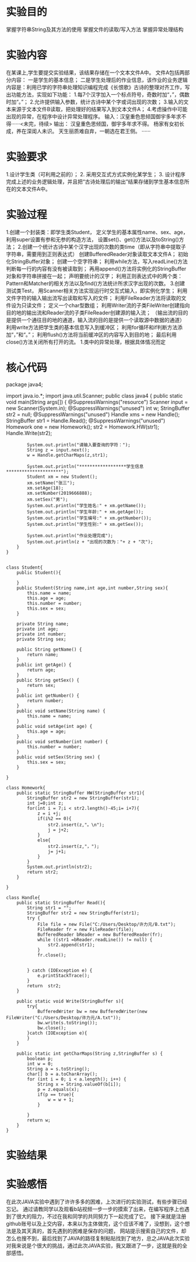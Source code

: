 # 实验目的
 掌握字符串String及其方法的使用
 掌握文件的读取/写入方法
 掌握异常处理结构

#  实验内容
 在某课上,学生要提交实验结果，该结果存储在一个文本文件A中。
 文件A包括两部分内容：
 一是学生的基本信息；
 二是学生处理后的作业信息，该作业的业务逻辑内容是：利用已学的字符串处理知识编程完成《长恨歌》古诗的整理对齐工作，写出功能方法，实现如下功能：
 1.每7个汉字加入一个标点符号，奇数时加“，”，偶数时加“。”；
 2.允许提供输入参数，统计古诗中某个字或词出现的次数；
 3.输入的文本来源于文本文件B读取，把处理好的结果写入到文本文件A；
 4.考虑操作中可能出现的异常，在程序中设计异常处理程序。
 输入：汉皇重色思倾国御宇多年求不得······<未完，待续>
 输出：
 汉皇重色思倾国，御宇多年求不得。
 杨家有女初长成，养在深闺人未识。
 天生丽质难自弃，一朝选在君王侧。
 ······
 
 
#   实验要求
1.设计学生类（可利用之前的）；
2. 采用交互式方式实例化某学生；
3. 设计程序完成上述的业务逻辑处理，并且把“古诗处理后的输出”结果存储到学生基本信息所在的文本文件A中。

#  实验过程
 1.创建一个封装类：即学生类Student，
定义学生的基本属性name、sex、age，
利用super设置有参和无参的构造方法，
设置set()、get()方法以及toString()方法；
 2.创建一个统计古诗中某个汉字出现的次数的类time（即从字符串中提取子字符串，需要用到正则表达式）
创建BufferedReader对象读取文本文件A；
初始化StringBuffer对象；
创建一个空字符串；
利用while方法，写入readLine()方法判断每一行的内容有没有被读取到；
再用append()方法将实例化的StringBuffer对象和字符串拼接在一起；
声明要统计的汉字；
利用正则表达式中的两个类：Pattern和Matcher的相关方法以及find()方法统计所求汉字出现的次数。
 3.创建测试类Test，
用Scanner相关方法实现运行时交互式输入，即实例化学生；
利用文件字符的输入输出流写出读取和写入的文件；
利用FileReader方法将读取的文件设为只读文件；
定义一个char型数组；
利用Writer流的子类FileWriter创建指向目的地的输出流和Reader流的子类FileReader创建源的输入流；
（输出流的目的是提供一个通往目的地的通道，输入流的目的是提供一个读取源中数据的通道）
利用write方法把学生类的基本信息写入到缓冲区；
利用for循环和if判断方法添加“，”和“。”；
利用flush()方法将当前缓冲区的内容写入到目的地；
最后利用close()方法关闭所有打开的流。
1.类中的异常处理，根据具体情况而定

#  核心代码
package java4;

import java.io.*;
import java.util.Scanner;
public class java4 {
	    public static void main(String args[]) {
	        @SuppressWarnings("resource")
			Scanner input = new Scanner(System.in);
	        @SuppressWarnings("unused")
			int w;
	        StringBuffer str2 = null;
	        @SuppressWarnings("unused")
			Handle xms = new Handle();
	        StringBuffer str1 = Handle.Read();
	        @SuppressWarnings("unused")
			Homework one = new Homework();
	        str2 = Homework.HW(str1);
	        Handle.Write(str2);

	        System.out.println("请输入要查询的字符：");
	        String z = input.next();
	        w = Handle.getCharMaps(z,str1);

	        System.out.println("******************学生信息*********************");
	        Student xm = new Student();
	        xm.setName("张三");
	        xm.setAge(18);
	        xm.setNumber(2019666888);
	        xm.setSex("男");
	        System.out.println("学生姓名:" + xm.getName());
	        System.out.println("学生年龄:" + xm.getAge());
	        System.out.println("学生编号:" + xm.getNumber());
	        System.out.println("学生性别:" + xm.getSex());

	        System.out.println("作业处理完成");
	        System.out.println(z + "出现的次数为："+ z + "次");
	    }
	}


	class Student{
	    public Student(){

	    }
	    public Student(String name,int age,int number,String sex){
	        this.name = name;
	        this.age = age;
	        this.number = number;
	        this.sex = sex;
	    }

	    private String name;
	    private int age;
	    private int number;
	    private String sex;

	    public String getName() {
	        return name;
	    }
	    public int getAge() {
	        return age;
	    }
	    public String getSex() {
	        return sex;
	    }
	    public int getNumber() {
	        return number;
	    }
	    public void setName(String name) {
	        this.name = name;
	    }
	    public void setAge(int age) {
	        this.age = age;
	    }
	    public void setNumber(int number) {
	        this.number = number;
	    }
	    public void setSex(String sex) {
	        this.sex = sex;
	    }

	}

	class Homework{
	    public static StringBuffer HW(StringBuffer str1){
	        StringBuffer str2 = new StringBuffer(str1);
	        int j=0;int z;
	        for(int i = 7;i < str2.length()-45;i= i+7){
	            z = i +j;
	            if(i%2 == 0){
	                str2.insert(z,"。\n");
	                j = j+2;
	            }
	            else{
	                str2.insert(z,"，");
	                j= j+1;
	            }
	        }
	        System.out.println(str2);
	        return str2;
	    }

	}

	class Handle{
	    public static StringBuffer Read(){
	        String str1 = "";
	        StringBuffer str2 = new StringBuffer(str1);
	        try {
	            File file = new File("C:/Users/Desktop/许力元/B.txt");
	            FileReader fr = new FileReader(file);
	            BufferedReader bReader = new BufferedReader(fr);
	            while ((str1 =bReader.readLine()) != null) {
	                str2.append(str1);
	            }
	            fr.close();


	        } catch (IOException e) {
	            e.printStackTrace();
	        }
	        return  str2;
	    }

	    public static void Write(StringBuffer s){
	        try{
	            BufferedWriter bw = new BufferedWriter(new FileWriter("C:/Users/Desktop/许力元/A.txt"));
	            bw.write(s.toString());
	            bw.close();
	        }catch (IOException e){
	        }
	    }

	    public static int getCharMaps(String z,StringBuffer s) {
	        boolean p;
	        int w = 0;
	        String a = s.toString();
	        char[] b = a.toCharArray();
	        for (int i = 0; i < a.length(); i++) {
	            String x = String.valueOf(b[i]);
	            p = z.equals(x);
	            if(p == true){
	                w = w + 1;
	            }

	        }
	        return w;
	    }
	}
# 实验结果





#  实验感悟
在此次JAVA实验中遇到了许许多多的困难，上次进行的实验测试，有些步骤已经忘记。
通过请教同学以及观看b站视频一步一步的摸索了出来，在编写程序上也遇到了很大的阻力，不过在我和同学的共同努力下一起完成了它。
接下来就是注册github账号以及上交内容，本来以为主体做完，这个应该不难了，没想到，这个想法是及其天真的，首先遇到的困难是保存的问题，
网站提示搜索自己的文件，却怎么也搜不到，最后找到了JAVA的路径复制粘贴找到了地方，总之JAVA此次实验对我来说是个很大的挑战，通过此次JAVA实验，我又跟进了一步，这就是我的全部感悟。
